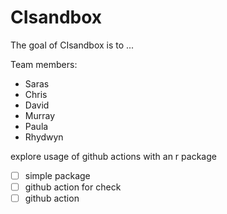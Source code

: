
# CIsandbox

<!-- badges: start -->
<!-- badges: end -->

The goal of CIsandbox is to ...

Team members: 
* Saras
* Chris
* David
* Murray
* Paula
* Rhydwyn

explore usage of github actions with an r package

- [ ] simple package
- [ ] github action for check
- [ ] github action

